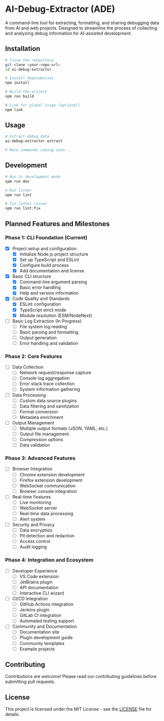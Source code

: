 # AI-Debug-Extractor (ADE)

A command-line tool for extracting, formatting, and sharing debugging data from AI and web projects. Designed to streamline the process of collecting and analyzing debug information for AI-assisted development.

## Installation

```bash
# Clone the repository
git clone <your-repo-url>
cd ai-debug-extractor

# Install dependencies
npm install

# Build the project
npm run build

# Link for global usage (optional)
npm link
```

## Usage

```bash
# Extract debug data
ai-debug-extractor extract

# More commands coming soon...
```

## Development

```bash
# Run in development mode
npm run dev

# Run linter
npm run lint

# Fix linter issues
npm run lint:fix
```

## Planned Features and Milestones

### Phase 1: CLI Foundation (Current)
- [x] Project setup and configuration
  - [x] Initialize Node.js project structure
  - [x] Set up TypeScript and ESLint
  - [x] Configure build process
  - [x] Add documentation and license
- [x] Basic CLI structure
  - [x] Command-line argument parsing
  - [x] Basic error handling
  - [x] Help and version information
- [x] Code Quality and Standards
  - [x] ESLint configuration
  - [x] TypeScript strict mode
  - [x] Module resolution (ESM/NodeNext)
- [ ] Basic Log Extraction (In Progress)
  - [ ] File system log reading
  - [ ] Basic parsing and formatting
  - [ ] Output generation
  - [ ] Error handling and validation

### Phase 2: Core Features
- [ ] Data Collection
  - [ ] Network request/response capture
  - [ ] Console log aggregation
  - [ ] Error stack trace collection
  - [ ] System information gathering
- [ ] Data Processing
  - [ ] Custom data source plugins
  - [ ] Data filtering and sanitization
  - [ ] Format conversion
  - [ ] Metadata enrichment
- [ ] Output Management
  - [ ] Multiple output formats (JSON, YAML, etc.)
  - [ ] Output file management
  - [ ] Compression options
  - [ ] Data validation

### Phase 3: Advanced Features
- [ ] Browser Integration
  - [ ] Chrome extension development
  - [ ] Firefox extension development
  - [ ] WebSocket communication
  - [ ] Browser console integration
- [ ] Real-time Features
  - [ ] Live monitoring
  - [ ] WebSocket server
  - [ ] Real-time data processing
  - [ ] Alert system
- [ ] Security and Privacy
  - [ ] Data encryption
  - [ ] PII detection and redaction
  - [ ] Access control
  - [ ] Audit logging

### Phase 4: Integration and Ecosystem
- [ ] Developer Experience
  - [ ] VS Code extension
  - [ ] JetBrains plugin
  - [ ] API documentation
  - [ ] Interactive CLI wizard
- [ ] CI/CD Integration
  - [ ] GitHub Actions integration
  - [ ] Jenkins plugin
  - [ ] GitLab CI integration
  - [ ] Automated testing support
- [ ] Community and Documentation
  - [ ] Documentation site
  - [ ] Plugin development guide
  - [ ] Community templates
  - [ ] Example projects

## Contributing

Contributions are welcome! Please read our contributing guidelines before submitting pull requests.

## License

This project is licensed under the MIT License - see the [LICENSE](LICENSE) file for details. 